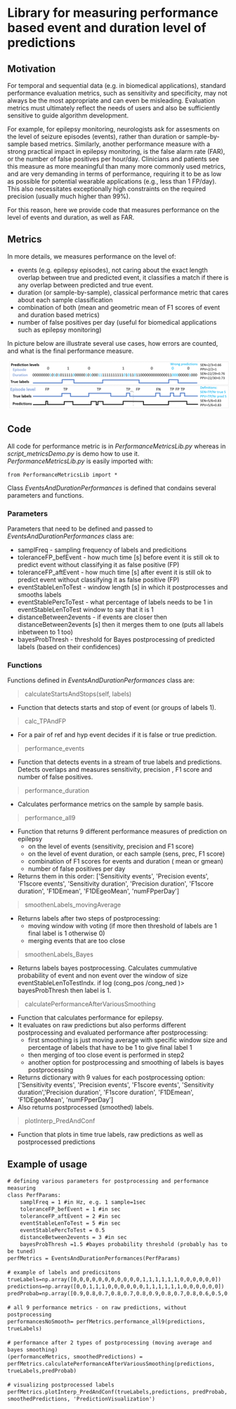 

# Library for measuring performance based event and duration level of predictions 

## Motivation

For temporal and sequential data (e.g. in biomedical applications), standard performance evaluation metrics, such as sensitivity and specificity, may not always be the most appropriate and can even be misleading. Evaluation metrics must ultimately reflect the needs of users and also be sufficiently sensitive to guide algorithm development.

For example, for epilepsy monitoring, neurologists ask for assesments on the level of seizure episodes (events), rather than duration or sample-by-sample based metrics. Similarly,  another performance measure with a strong practical impact in epilepsy monitoring, is the false alarm rate (FAR), or the number of false positives per hour/day. Clinicians and patients see this measure as more meaningful than many more commonly used metrics, and are very demanding in terms of performance, requiring it to be as low as possible for potential wearable applications (e.g., less than 1 FP/day). This also necessitates exceptionally high constraints on the required precision (usually much higher than 99\%). 

For this reason, here we provide code that measures performance on the level of events and duration, as well as FAR. 


## Metrics

In more details, we measures performance on the level of: 

- events (e.g. epilepsy episodes), not caring about the exact length overlap between true and predicted event, it classifies a match if there is any overlap between predicted and true event.
- duration (or sample-by-sample), classical performance metric that cares about each sample classification
- combination of both (mean and geometric mean of F1 scores of event and duration based metrics)
- number of false positives per day (useful for biomedical applications such as epilepsy monitoring)

In picture below are illustrate several use cases, how errors are counted, and what is the final performance measure.

![Illustration of duration and episode-based performance metrics.](PerformanceMetricsIllustration.png)

## Code 

All code for performance metric is in *PerformanceMetricsLib.py* whereas in *script_metricsDemo.py* is demo how to use it.  
*PerformanceMetricsLib.py* is easily imported with: 
```
from PerformanceMetricsLib import *
```

Class *EventsAndDurationPerformances* is defined that condains several parameters and functions. 

### Parameters

Parameters that need to be defined and passed to *EventsAndDurationPerformances* class are: 
- samplFreq - sampling frequency of labels and predicitions
- toleranceFP_befEvent  - how much time [s] before event it is still ok to predict event without classifying it as false positive (FP)
- toleranceFP_aftEvent -  how much time [s] after event it is still ok to predict event without classifying it as false positive (FP)
- eventStableLenToTest - window length [s] in which it postprocesses and smooths labels
- eventStablePercToTest - what percentage of labels needs to be 1 in eventStableLenToTest window to say that it is 1
- distanceBetween2events - if events are closer then distanceBetween2events [s] then it merges them to one (puts all labels inbetween to 1 too)
- bayesProbThresh - threshold for Bayes postprocessing of predicted labels (based on their confidences)

### Functions

Functions defined in *EventsAndDurationPerformances* class are: 

> calculateStartsAndStops(self, labels)
- Function that detects starts and stop of event (or groups of labels 1).

> calc_TPAndFP
- For a pair of ref and hyp event decides if it is false or true prediction.

> performance_events
- Function that detects events in a stream of true labels and predictions. Detects overlaps and measures sensitivity, precision , F1 score and number of false positives. 

> performance_duration
- Calculates performance metrics on the  sample by sample basis.

> performance_all9
- Function that returns 9 different performance measures of prediction on epilepsy
	- on the level of events (sensitivity, precision and F1 score)
	- on the level of event duration, or each sample (sens, prec, F1 score)
	- combination of F1 scores for events and duration ( mean or gmean)
	- number of false positives per day
- Returns them in this order:  ['Sensitivity events', 'Precision events', 'F1score events', 'Sensitivity duration', 'Precision duration', 'F1score duration', 'F1DEmean', 'F1DEgeoMean', 'numFPperDay']
	
> smoothenLabels_movingAverage
- Returns labels after two steps of postprocessing: 
	- moving window with voting (if more then threshold of labels are 1 final label is 1 otherwise 0)
	- merging events that are too close
	
> smoothenLabels_Bayes
- Returns labels bayes postprocessing. Calculates cummulative probability of event and non event over the window of size eventStableLenToTestIndx. if log (cong_pos /cong_ned )> bayesProbThresh then label is 1. 

> calculatePerformanceAfterVariousSmoothing
- Function that calculates performance for epilepsy. 
- It evaluates on raw predictions but also performs different postprocessing and evaluated performance after postprocessing:
	- first smoothing is just moving average with specific window size and percentage of labels that have to be 1 to give final label 1
	- then merging of too close event is performed in step2
	- another option for postprocessing and smoothing of labels is bayes postprocessing
- Returns dictionary with 9 values for each postprocessing option:['Sensitivity events', 'Precision events', 'F1score events', 'Sensitivity duration','Precision duration', 'F1score duration', 'F1DEmean', 'F1DEgeoMean', 'numFPperDay']
- Also returns postprocessed (smoothed) labels. 

> plotInterp_PredAndConf
- Function that plots in time true labels, raw predictions as well as postprocessed predictions

## Example of usage

```
# defining various parameters for postprocessing and performance measuring
class PerfParams:
    samplFreq = 1 #in Hz, e.g. 1 sample=1sec
    toleranceFP_befEvent = 1 #in sec
    toleranceFP_aftEvent = 2 #in sec
    eventStableLenToTest = 5 #in sec
    eventStablePercToTest = 0.5
    distanceBetween2events = 3 #in sec
    bayesProbThresh =1.5 #bayes probability threshold (probably has to be tuned)
perfMetrics = EventsAndDurationPerformances(PerfParams)

# example of labels and predicsitons
trueLabels=np.array([0,0,0,0,0,0,0,0,0,0,0,1,1,1,1,1,1,0,0,0,0,0,0])
predictions=np.array([0,0,1,1,1,0,0,0,0,0,0,1,1,1,1,1,1,0,0,0,0,0,0])
predProbab=np.array([0.9,0.8,0.7,0.8,0.7,0.8,0.9,0.8,0.7,0.8,0.6,0.5,0.6,0.7,0.8,0.9,0.9,0.9,0.6,0.7,0.8,0.8,0.8])

# all 9 performance metrics - on raw predictions, without postprocessing
performancesNoSmooth= perfMetrics.performance_all9(predictions, trueLabels)

# performance after 2 types of postprocessing (moving average and bayes smoothing)
(performanceMetrics, smoothedPredictions) = perfMetrics.calculatePerformanceAfterVariousSmoothing(predictions, trueLabels,predProbab)

# visualizing postprocessed labels 
perfMetrics.plotInterp_PredAndConf(trueLabels,predictions, predProbab, smoothedPredictions, 'PredictionVisualization')
```